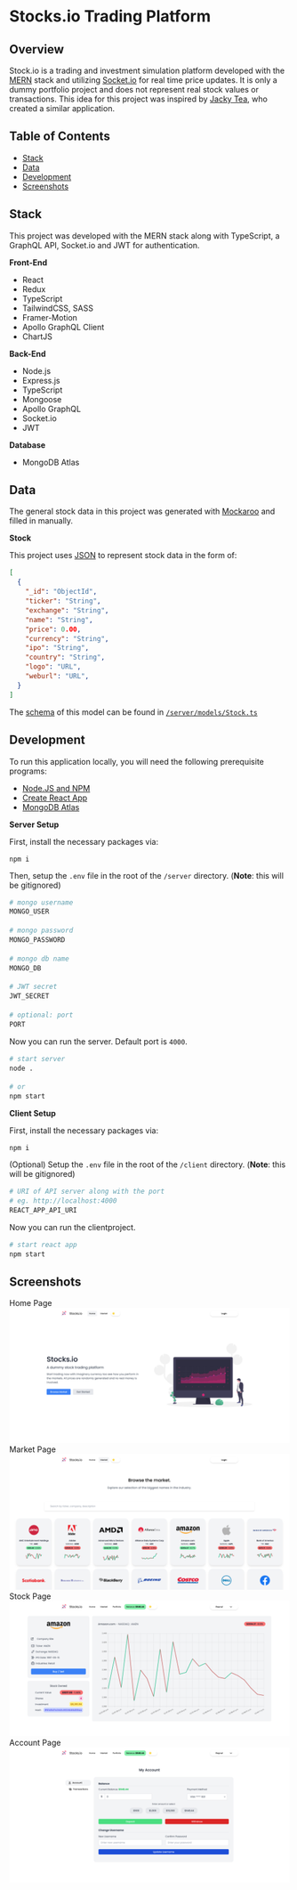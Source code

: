 # Stocks<span/>.io Trading Platform

## Overview

Stock<span/>.io is a trading and investment simulation platform developed with the [MERN](https://www.mongodb.com/mern-stack) stack and utilizing [Socket.io](https://socket.io/) for real time price updates. It is only a dummy portfolio project and does not represent real stock values or transactions. This idea for this project was inspired by [Jacky Tea](https://github.com/JackyTea), who created a similar application.

## Table of Contents

- [Stack](#stack)<br/>
- [Data](#data)<br/>
- [Development](#development)<br/>
- [Screenshots](#screenshots)<br/>

## Stack

This project was developed with the MERN stack along with TypeScript, a GraphQL API, Socket.io and JWT for authentication.

**Front-End**

- React
- Redux
- TypeScript
- TailwindCSS, SASS
- Framer-Motion
- Apollo GraphQL Client
- ChartJS

**Back-End**

- Node.js
- Express.js
- TypeScript
- Mongoose
- Apollo GraphQL
- Socket<span/>.io
- JWT

**Database**

- MongoDB Atlas

## Data

The general stock data in this project was generated with [Mockaroo](https://www.mockaroo.com/) and filled in manually.

**Stock**

This project uses [JSON](https://www.json.org/json-en.html) to represent stock data in the form of:

```json
[
  {
    "_id": "ObjectId",
    "ticker": "String",
    "exchange": "String",
    "name": "String",
    "price": 0.00,
    "currency": "String",
    "ipo": "String",
    "country": "String",
    "logo": "URL",
    "weburl": "URL",
  }
]
```

The [schema](https://mongoosejs.com/docs/guide.html) of this model can be found in [`/server/models/Stock.ts`](https://github.com/roynulrohan/Stocks.io/blob/master/server/models/Stock.ts)

## Development

To run this application locally, you will need the following prerequisite programs:

- [Node.JS and NPM](https://nodejs.org/en/)
- [Create React App](https://github.com/facebook/create-react-app)
- [MongoDB Atlas](https://www.mongodb.com/)

**Server Setup**

First, install the necessary packages via:

```
npm i
```

Then, setup the `.env` file in the root of the `/server` directory. (**Note**: this will be gitignored)

```bash
# mongo username
MONGO_USER

# mongo password
MONGO_PASSWORD

# mongo db name
MONGO_DB

# JWT secret
JWT_SECRET

# optional: port
PORT
```

Now you can run the server. Default port is `4000`.

```bash
# start server
node .

# or
npm start
```

**Client Setup**

First, install the necessary packages via:

```
npm i
```

(Optional) Setup the `.env` file in the root of the `/client` directory. (**Note**: this will be gitignored)

```bash
# URI of API server along with the port
# eg. http://localhost:4000
REACT_APP_API_URI
```

Now you can run the clientproject.

```bash
# start react app
npm start
```

## Screenshots

Home Page
![](misc/Home-Page.png)
Market Page
![](misc/Market-Page.png)
Stock Page
![](misc/Stock-Page.png)
Account Page
![](misc/Account-Page.png)